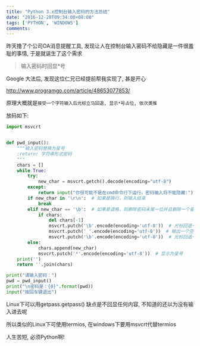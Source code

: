 ```yaml
---
title: "Python 3.x控制台输入密码的方法总结"
date: "2016-12-28T09:34:00+08:00"
tags: ['PYTHON', 'WINDOWS']
comments: 
---
```



昨天撸了个公司OA消息提醒工具, 发现让人在控制台输入密码不给隐藏是一件很羞耻的事情, 于是就诞生了这个需求

> 输入密码时回显*号

Google 大法后, 发现这位仁兄已经提前帮我实现了, 甚是开心

<http://www.programgo.com/article/48653077853/>

原理大概就是`接受一个字符输入后光标立马回退, 显示*号占位, 依次类推`

放码如下:

```python
import msvcrt


def pwd_input():
    """输入密码替换为星号
    :return: 字符串形式密码
    """
    chars = []
    while True:
        try:
            new_char = msvcrt.getch().decode(encoding="utf-8")
        except:
            return input("你很可能不是在cmd命令行下运行，密码输入将不能隐藏:")
        if new_char in '\r\n':  # 如果是换行，则输入结束
            break
        elif new_char == '\b':  # 如果是退格，则删除密码末尾一位并且删除一个星号
            if chars:
                del chars[-1]
                msvcrt.putch('\b'.encode(encoding='utf-8'))  # 光标回退一格
                msvcrt.putch(' '.encode(encoding='utf-8'))  # 输出一个空格覆盖原来的星号
                msvcrt.putch('\b'.encode(encoding='utf-8'))  # 光标回退一格准备接受新的输入
        else:
            chars.append(new_char)
            msvcrt.putch('*'.encode(encoding='utf-8'))  # 显示为星号
    print('')
    return ''.join(chars)

print("请输入密码：")
pwd = pwd_input()
print("\n密码是：{0}".format(pwd))
input("按回车键退出")
```



Linux下可以用getpass.getpass() 缺点是不回显任何内容, 不知道的还以为没有输入进去呢

所以类似的Linux下可使用termios, 在windows下要用msvcrt代替termios



人生苦短, 必须Python啊!